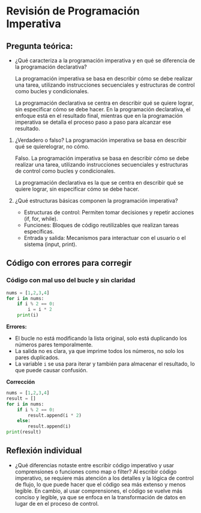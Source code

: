 # Revisión de Programación Imperativa
## Pregunta teórica:
- ¿Qué caracteriza a la programación imperativa y en qué se diferencia de la programación
declarativa?
    
    La programación imperativa se basa en describir cómo se debe realizar una tarea, utilizando
    instrucciones secuenciales y estructuras de control como bucles y condicionales.
    
    La programación declarativa se centra en describir qué se quiere lograr, sin
    especificar cómo se debe hacer. En la programación declarativa, el enfoque está en el
    resultado final, mientras que en la programación imperativa se detalla el proceso paso a
    paso para alcanzar ese resultado.


1. ¿Verdadero o falso? La programación imperativa se basa en describir qué se quierelograr, no cómo.

    Falso. La programación imperativa se basa en describir cómo se debe realizar una tarea,
    utilizando instrucciones secuenciales y estructuras de control como bucles y condicionales.
    
    La programación declarativa es la que se centra en describir qué se quiere lograr,
    sin especificar cómo se debe hacer.


2. ¿Qué estructuras básicas componen la programación imperativa?


    - Estructuras de control: Permiten tomar decisiones y repetir acciones (if, for, while).
    - Funciones: Bloques de código reutilizables que realizan tareas específicas.
    - Entrada y salida: Mecanismos para interactuar con el usuario o el sistema (input, print).


## Código con errores para corregir
### Código con mal uso del bucle y sin claridad
```python
nums = [1,2,3,4]
for i in nums:
    if i % 2 == 0:
        i = i * 2
    print(i)
```

**Errores:**
- El bucle no está modificando la lista original, solo está duplicando los números pares
  temporalmente.
- La salida no es clara, ya que imprime todos los números, no solo los pares duplicados.
- La variable `i` se usa para iterar y también para almacenar el resultado, lo que puede
  causar confusión.

**Corrección**
```python
nums = [1,2,3,4]
result = []
for i in nums:
    if i % 2 == 0:
        result.append(i * 2)
    else:
        result.append(i)
print(result)
```


## Reflexión individual
- ¿Qué diferencias notaste entre escribir código imperativo y usar comprensiones o funciones como map o filter?
Al escribir código imperativo, se requiere más atención a los detalles y la lógica de control
de flujo, lo que puede hacer que el código sea más extenso y menos legible. En cambio, al usar
comprensiones, el código se vuelve más conciso y legible, ya que se enfoca en la transformación de datos en lugar de en el proceso de control. 